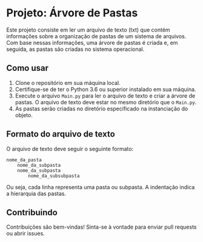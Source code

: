 # Projeto: Árvore de Pastas

Este projeto consiste em ler um arquivo de texto (txt) que contém informações sobre a organização de pastas de um sistema de arquivos. Com base nessas informações, uma árvore de pastas é criada e, em seguida, as pastas são criadas no sistema operacional.

## Como usar

1. Clone o repositório em sua máquina local.
2. Certifique-se de ter o Python 3.6 ou superior instalado em sua máquina.
3. Execute o arquivo `Main.py` para ler o arquivo de texto e criar a árvore de pastas. O arquivo de texto deve estar no mesmo diretório que o `Main.py`.
4. As pastas serão criadas no diretório especificado na instanciação do objeto.

## Formato do arquivo de texto

O arquivo de texto deve seguir o seguinte formato:

```
nome_da_pasta
	nome_da_subpasta
	nome_da_subpasta
		nome_da_subsubpasta
```

Ou seja, cada linha representa uma pasta ou subpasta. A indentação indica a hierarquia das pastas.

## Contribuindo

Contribuições são bem-vindas! Sinta-se à vontade para enviar pull requests ou abrir issues.
